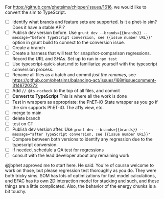 For https://github.com/phetsims/chipper/issues/1616, we would like to convert the sim to TypeScript.

- [ ] Identify what brands and feature sets are supported. Is it a phet-io sim? Does it have a stable API?
- [ ] Publish dev version before. Use `grunt dev --brands={{brands}} --message="before TypeScript conversion, see {{issue number URL}}"` option in grunt build to connect to the conversion issue.
- [ ] Create a branch
- [ ] Create a harness that will test for snapshot-comparison regressions. Record the URL and SHAs. Set up to run in `npm test`
- [ ] Use typescript-quick-start.md to familiarize yourself with the typescript conversion process.
- [ ] Rename all files as a batch and commit *just the renames*, see https://github.com/phetsims/balancing-act/issues/168#issuecomment-3146720372
- [ ] Add `// @ts-nocheck` to the top of all files, and commit
- [ ] **Convert to TypeScript** This is where all the work is done
- [ ] Test in wrappers as appropriate: the PhET-iO State wrapper as you go if the sim supports PhET-iO. The a11y view, etc.
- [ ] merge to main
- [ ] delete branch
- [ ] test on CT
- [ ] Publish dev version after. Use `grunt dev --brands={{brands}} --message="after TypeScript conversion, see {{issue number URL}}"`
- [ ] Compare between both versions to identify any regression due to the typescript conversion.
- [ ] If needed, schedule a QA test for regressions
- [ ] consult with the lead developer about any remaining work

@jbphet approved me to start here. He said: You're of course welcome to work on those, but please regression test thoroughly as you do.  They were both tricky sims.  SOM has lots of optimizations for fast model calculations, and EFAC has its own 2D interaction model for stacking and such, and these things are a little complicated.  Also, the behavior of the energy chunks is a bit touchy.